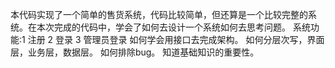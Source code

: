 
本代码实现了一个简单的售货系统，代码比较简单，但还算是一个比较完整的系统。在本次完成的代码中，学会了如何去设计一个系统如何去思考问题。
系统功能:1 注册 2 登录 3 管理员登录
如何学会用接口去完成架构。 
如何分层次写，界面层，业务层，数据层。
如何排除bug。
知道基础知识的重要性。
